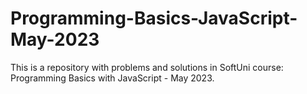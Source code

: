 # Programming-Basics-JavaScript-May-2023
This is a repository with problems and solutions in SoftUni course: Programming Basics with JavaScript - May 2023.
